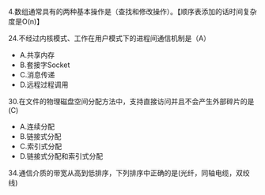 4.数组通常具有的两种基本操作是（查找和修改操作）。【顺序表添加的话时间复杂度是O(n)】

24.不经过内核模式、工作在用户模式下的进程间通信机制是（A）

- A.共享内存
- B.套接字Socket
- C.消息传递
- D.远程过程调用

30.在文件的物理磁盘空间分配方法中，支持直接访问并且不会产生外部碎片的是(C)

- A.连续分配
- B.链接式分配
- C.索引式分配
- D.链接式分配和索引式分配

34.通信介质的带宽从高到低排序，下列排序中正确的是(光纤，同轴电缆，双绞线)
